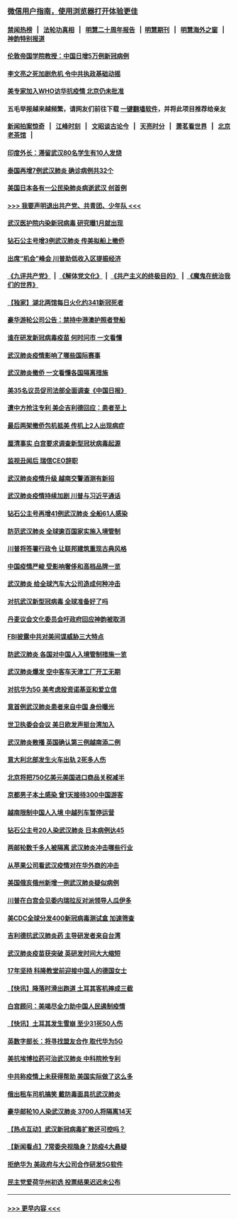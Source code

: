### [微信用户指南，使用浏览器打开体验更佳](https://github.com/gfw-breaker/banned-news1/blob/master/indexes/wechat-guide.md?t=0)
#### [禁闻热榜](热点新闻.md?t=0)  &nbsp;&nbsp;|&nbsp;&nbsp; [法轮功真相](https://github.com/gfw-breaker/truth/blob/master/README.md?t=0) &nbsp;&nbsp;|&nbsp;&nbsp; [明慧二十周年报告](https://github.com/gfw-breaker/mh-reports/blob/master/README.md?t=0) &nbsp;&nbsp;|&nbsp;&nbsp;[明慧期刊](https://github.com/gfw-breaker/mh-qikan) &nbsp;&nbsp;|&nbsp;&nbsp; [明慧海外之窗](https://github.com/gfw-breaker/mh-news/blob/master/README.md?t=0) &nbsp;&nbsp;|&nbsp;&nbsp; [神韵特别报道](https://github.com/gfw-breaker/mh-news/blob/master/shenyun.md?t=0)
#### [伦敦帝国学院教授：中国日增5万例新冠病例](../pages/nsc418/n11854174.md?t=02090044) 
#### [李文亮之死加剧危机 令中共执政基础动摇](../pages/nsc418/n11854003.md?t=02090044) 
#### [美专家加入WHO访华抗疫情 北京仍未批准](../pages/nsc418/n11854043.md?t=02090044) 
#### 五毛举报越来越频繁，请网友们前往下载 [一键翻墙软件](https://github.com/gfw-breaker/ssr-accounts)，并将此项目推荐给亲友
#### [新闻拍案惊奇](https://github.com/gfw-breaker/banned-news1/blob/master/pages/link4.md) &nbsp;&nbsp;|&nbsp;&nbsp; [江峰时刻](https://github.com/gfw-breaker/banned-news1/blob/master/pages/link4.md) &nbsp;&nbsp;|&nbsp;&nbsp; [文昭谈古论今](https://github.com/gfw-breaker/banned-news1/blob/master/pages/link4.md) &nbsp;&nbsp;|&nbsp;&nbsp; [天亮时分](https://github.com/gfw-breaker/banned-news1/blob/master/pages/link4.md) &nbsp;&nbsp;|&nbsp;&nbsp; [萧茗看世界](https://github.com/gfw-breaker/banned-news1/blob/master/pages/link4.md) &nbsp;&nbsp;|&nbsp;&nbsp; [北京老茶馆](https://github.com/gfw-breaker/banned-news1/blob/master/pages/link4.md) &nbsp;&nbsp;|&nbsp;&nbsp; 
#### [印度外长：滞留武汉80名学生有10人发烧](../pages/nsc418/n11853821.md?t=02090044) 
#### [泰国再增7例武汉肺炎 确诊病例共32个](../pages/nsc418/n11853808.md?t=02090044) 
#### [美国日本各有一公民染肺炎病逝武汉 创首例](../pages/nsc418/n11853509.md?t=02090044) 
#### [>>> 我要声明退出共产党、共青团、少年队 <<<](https://github.com/begood0513/goodnews/blob/master/quit/letter.md) 
#### [武汉医护院内染新冠病毒 研究曝1月就出现](../pages/nsc418/n11852928.md?t=02090044) 
#### [钻石公主号增3例武汉肺炎 传美拟船上撤侨](../pages/nsc418/n11853240.md?t=02090044) 
#### [出席“机会”峰会 川普助低收入区提振经济](../pages/nsc418/n11853232.md?t=02090044) 
#### [《九评共产党》](https://github.com/begood0513/9ping.md/blob/master/README.md) &nbsp;|&nbsp; [《解体党文化》](../../../../jtdwh.md/blob/master/README.md)  &nbsp;|&nbsp; [《共产主义的终极目的》](../../../../gczydzjmd.md/blob/master/README.md) &nbsp;|&nbsp; [《魔鬼在统治我们的世界》](../../../../mgztzwmdsj.md/blob/master/README.md) 
#### [【独家】湖北两馆每日火化约341新冠死者](../pages/nsc418/n11845444.md?t=02090044) 
#### [豪华游轮公司公告：禁持中港澳护照者登船](../pages/nsc418/n11852761.md?t=02090044) 
#### [谁在研发新冠病毒疫苗 何时问市 一文看懂](../pages/nsc418/n11852840.md?t=02090044) 
#### [武汉肺炎疫情影响了哪些国际赛事](../pages/nsc418/n11852441.md?t=02090044) 
#### [武汉肺炎撤侨 一文看懂各国隔离措施](../pages/nsc418/n11844216.md?t=02090044) 
#### [美35名议员促司法部全面调查《中国日报》](../pages/nsc418/n11852435.md?t=02090044) 
#### [遭中方抢注专利 美企吉利德回应：患者至上](../pages/nsc418/n11852037.md?t=02090044) 
#### [最后两架撤侨包机抵美 传机上2人出现病症](../pages/nsc418/n11852173.md?t=02090044) 
#### [厘清事实 白宫要求调查新型冠状病毒起源](../pages/nsc418/n11852106.md?t=02090044) 
#### [监视丑闻后 瑞信CEO辞职](../pages/nsc418/n11852127.md?t=02090044) 
#### [武汉肺炎疫情升级 越南交警酒测有新招](../pages/nsc418/n11851632.md?t=02090044) 
#### [武汉肺炎疫情持续加剧 川普与习近平通话](../pages/nsc418/n11851613.md?t=02090044) 
#### [钻石公主号再增41例武汉肺炎 全船61人感染](../pages/nsc418/n11850401.md?t=02090044) 
#### [防范武汉肺炎 全球逾百国家实施入境管制](../pages/nsc418/n11850557.md?t=02090044) 
#### [川普将签署行政令 让联邦建筑重现古典风格](../pages/nsc418/n11850654.md?t=02090044) 
#### [中国疫情严峻 受影响奢侈和高档品牌一览](../pages/nsc418/n11850319.md?t=02090044) 
#### [武汉肺炎 给全球汽车大公司造成何种冲击](../pages/nsc418/n11850056.md?t=02090044) 
#### [对抗武汉新型冠病毒 全球准备好了吗](../pages/nsc418/n11850142.md?t=02090044) 
#### [丹麦议会文化委员会吁政府回应神韵被取消](../pages/nsc418/n11849312.md?t=02090044) 
#### [FBI披露中共对美间谍威胁三大特点](../pages/nsc418/n11849700.md?t=02090044) 
#### [防武汉肺炎 各国对中国人入境管制措施一览](../pages/nsc418/n11838726.md?t=02090044) 
#### [武汉肺炎爆发 空中客车天津工厂开工无期](../pages/nsc418/n11849634.md?t=02090044) 
#### [对抗华为5G 美考虑投资诺基亚和爱立信](../pages/nsc418/n11849510.md?t=02090044) 
#### [意首例武汉肺炎患者来自中国 身份曝光](../pages/nsc418/n11849454.md?t=02090044) 
#### [世卫执委会会议 美日欧发声挺台湾加入](../pages/nsc418/n11849433.md?t=02090044) 
#### [武汉肺炎散播 英国确认第三例越南添二例](../pages/nsc418/n11849439.md?t=02090044) 
#### [意大利北部发生火车出轨 2死多人伤](../pages/nsc418/n11848999.md?t=02090044) 
#### [北京将把750亿美元美国进口商品关税减半](../pages/nsc418/n11848896.md?t=02090044) 
#### [京都男子本土感染 曾1天接待300中国游客](../pages/nsc418/n11848641.md?t=02090044) 
#### [越南限制中国人入境 中越列车暂停运营](../pages/nsc418/n11847844.md?t=02090044) 
#### [钻石公主号20人染武汉肺炎 日本病例达45](../pages/nsc418/n11847823.md?t=02090044) 
#### [两邮轮数千多人被隔离 武汉肺炎冲击哪些行业](../pages/nsc418/n11847456.md?t=02090044) 
#### [从苹果公司看武汉疫情对在华外商的冲击](../pages/nsc418/n11847586.md?t=02090044) 
#### [美国俄亥俄州新增一例武汉肺炎疑似病例](../pages/nsc418/n11847714.md?t=02090044) 
#### [川普在白宫会见委内瑞拉反对派领导人瓜伊多](../pages/nsc418/n11847391.md?t=02090044) 
#### [美CDC全球分发400新冠病毒测试盒 加速筛查](../pages/nsc418/n11847260.md?t=02090044) 
#### [吉利德抗武汉肺炎药 主导研发者来自台湾](../pages/nsc418/n11847064.md?t=02090044) 
#### [武汉肺炎疫苗获突破 英研发时间大大缩短](../pages/nsc418/n11846915.md?t=02090044) 
#### [17年坚持 科隆教堂前迎接中国人的德国女士](../pages/nsc418/n11846781.md?t=02090044) 
#### [【快讯】降落时滑出跑道 土耳其客机摔成三截](../pages/nsc418/n11847021.md?t=02090044) 
#### [白宫顾问：美竭尽全力助中国人民遏制疫情](../pages/nsc418/n11846756.md?t=02090044) 
#### [【快讯】土耳其发生雪崩 至少31死50人伤](../pages/nsc418/n11846680.md?t=02090044) 
#### [英数字部长：将寻找盟友合作 取代华为5G](../pages/nsc418/n11846485.md?t=02090044) 
#### [美抗埃博拉药可治武汉肺炎 中科院抢专利](../pages/nsc418/n11846409.md?t=02090044) 
#### [中共称疫情上未获得帮助 美国实际做了这么多](../pages/nsc418/n11846008.md?t=02090044) 
#### [俄出租车司机搞笑 戴防毒面具抗武汉肺炎](../pages/nsc418/n11845703.md?t=02090044) 
#### [豪华邮轮10人染武汉肺炎 3700人将隔离14天](../pages/nsc418/n11845543.md?t=02090044) 
#### [【热点互动】武汉新冠病毒扩散还可控吗？](../pages/nsc418/n11844750.md?t=02090044) 
#### [【新闻看点】7常委央视隐身？防疫4大悬疑](../pages/nsc418/n11844611.md?t=02090044) 
#### [拒绝华为 美政府与大公司合作研发5G软件](../pages/nsc418/n11844625.md?t=02090044) 
#### [民主党爱荷华州初选 投票结果迟迟未公布](../pages/nsc418/n11844207.md?t=02090044) 

----
#### [ >>> 更早内容 <<< ](../indexes/nsc418-earlier.md)
